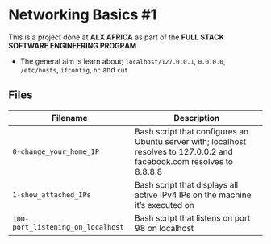 # Networking Basics #1

This is a project done at **ALX AFRICA** as part of the **FULL STACK SOFTWARE ENGINEERING PROGRAM**
* The general aim is learn about; `localhost/127.0.0.1`, `0.0.0.0`, `/etc/hosts`, `ifconfig`, `nc` and `cut`

## Files

| Filename | Description |
| -------- | ----------- |
| `0-change_your_home_IP` | Bash script that configures an Ubuntu server with; localhost resolves to 127.0.0.2 and facebook.com resolves to 8.8.8.8 |
| `1-show_attached_IPs` | Bash script that displays all active IPv4 IPs on the machine it’s executed on |
| `100-port_listening_on_localhost` | Bash script that listens on port 98 on localhost |

